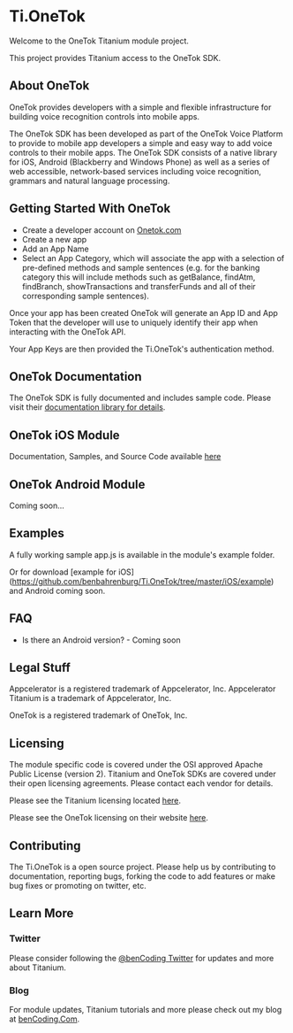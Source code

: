 <h1>Ti.OneTok</h1>
 
Welcome to the OneTok Titanium module project.

This project provides Titanium access to the OneTok SDK.

<h2>About OneTok</h2>
OneTok provides developers with a simple and flexible infrastructure for building voice recognition controls into mobile apps.

The OneTok SDK has been developed as part of the OneTok Voice Platform to provide to mobile app developers a simple and easy way to add voice controls to their mobile apps. The OneTok SDK consists of a native library for iOS, Android (Blackberry and Windows Phone) as well as a series of web accessible, network-based services including voice recognition, grammars and natural language processing.

<h2>Getting Started With OneTok</h2>
	
* Create a developer account on [Onetok.com](http//Onetok.com)
* Create a new app
* Add an App Name
* Select an App Category, which will associate the app with a selection of pre-defined methods and sample sentences (e.g. for the banking category this will include methods such as getBalance, findAtm, findBranch, showTransactions and transferFunds and all of their corresponding sample sentences).

Once your app has been created OneTok will generate an App ID and App Token that the developer will use to uniquely identify their app when interacting with the OneTok API.
	
Your App Keys are then provided the Ti.OneTok's authentication method.
	
<h2>OneTok Documentation</h2>

The OneTok SDK is fully documented and includes sample code.  Please visit their [documentation library for details](http://sandbox.onetok.com:8080/li/documentation.jsf).

<h2>OneTok iOS Module</h2>

Documentation, Samples, and Source Code available [here](https://github.com/benbahrenburg/Ti.OneTok/tree/master/iOS)

<h2>OneTok Android Module</h2>

Coming soon...

<h2>Examples</h2>

A fully working sample app.js is available in the module's example folder.

Or for download [example for iOS] (https://github.com/benbahrenburg/Ti.OneTok/tree/master/iOS/example) and Android coming soon.

<h2>FAQ</h2>

* Is there an Android version?  - Coming soon

<h2>Legal Stuff</h2>

Appcelerator is a registered trademark of Appcelerator, Inc. Appcelerator Titanium is a trademark of Appcelerator, Inc.

OneTok is a registered trademark of OneTok, Inc.

<h2>Licensing</h2>

The module specific code is covered under the OSI approved Apache Public License (version 2).  Titanium and OneTok SDKs are covered under their open licensing agreements. Please contact each vendor for details.

Please see the Titanium licensing located [here](https://github.com/appcelerator/titanium_mobile).

Please see the OneTok licensing on their website [here](http://onetok.com).

<h2>Contributing</h2>

The Ti.OneTok is a open source project.  Please help us by contributing to documentation, reporting bugs, forking the code to add features or make bug fixes or promoting on twitter, etc.

<h2>Learn More</h2>

<h3>Twitter</h3>

Please consider following the [@benCoding Twitter](http://www.twitter.com/benCoding) for updates and more about Titanium.

<h3>Blog</h3>

For module updates, Titanium tutorials and more please check out my blog at [benCoding.Com](http://benCoding.com). 
